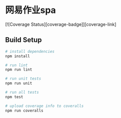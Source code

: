 # 网易作业spa

<!-- [![Build Status][circleci-badge]][circleci-link] -->
[![Coverage Status][coverage-badge]][coverage-link]

## Build Setup

``` bash
# install dependencies
npm install

# run lint
npm run lint

# run unit tests
npm run unit

# run all tests
npm test

# upload coverage info to coveralls
npm run coveralls
```
